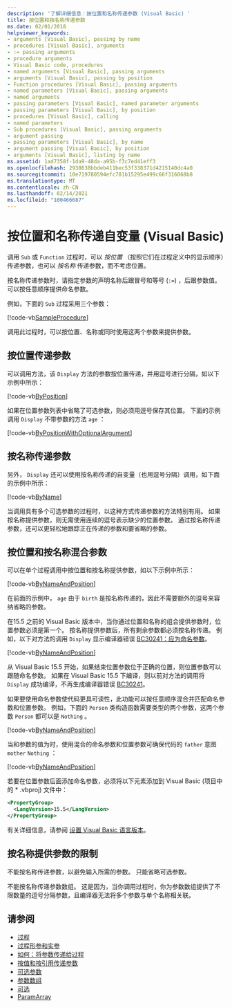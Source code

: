 ```yaml
---
description: '了解详细信息：按位置和名称传递参数 (Visual Basic) '
title: 按位置和按名称传递参数
ms.date: 02/01/2018
helpviewer_keywords:
- arguments [Visual Basic], passing by name
- procedures [Visual Basic], arguments
- := passing arguments
- procedure arguments
- Visual Basic code, procedures
- named arguments [Visual Basic], passing arguments
- arguments [Visual Basic], passing by position
- Function procedures [Visual Basic], passing arguments
- named parameters [Visual Basic], passing arguments
- named arguments
- passing parameters [Visual Basic], named parameter arguments
- passing parameters [Visual Basic], by position
- procedures [Visual Basic], calling
- named parameters
- Sub procedures [Visual Basic], passing arguments
- argument passing
- passing parameters [Visual Basic], by name
- argument passing [Visual Basic], by position
- arguments [Visual Basic], listing by name
ms.assetid: 1ad7358f-1da9-48da-a95b-f3c7ed41eff3
ms.openlocfilehash: 2938638bbdeb411bec53f338371d4215140dc4a0
ms.sourcegitcommit: 10e719780594efc781b15295e499c66f316068b8
ms.translationtype: MT
ms.contentlocale: zh-CN
ms.lasthandoff: 02/14/2021
ms.locfileid: "100466687"
---
```

# <a name="passing-arguments-by-position-and-by-name-visual-basic"></a>按位置和名称传递自变量 (Visual Basic)

调用 `Sub` 或 `Function` 过程时，可以 *按位置* （按照它们在过程定义中的显示顺序）传递参数，也可以 *按名称* 传递参数，而不考虑位置。

按名称传递参数时，请指定参数的声明名称后跟冒号和等号 (`:=`) ，后跟参数值。 可以按任意顺序提供命名参数。

例如，下面的 `Sub` 过程采用三个参数：

[!code-vb[SampleProcedure](../../../../../samples/snippets/visualbasic/programming-guide/language-features/passing-named-arguments/module1.vb#1)]

调用此过程时，可以按位置、名称或同时使用这两个参数来提供参数。

## <a name="passing-arguments-by-position"></a>按位置传递参数

可以调用方法，该 `Display` 方法的参数按位置传递，并用逗号进行分隔，如以下示例中所示：

[!code-vb[ByPosition](../../../../../samples/snippets/visualbasic/programming-guide/language-features/passing-named-arguments/module1.vb#2)]

如果在位置参数列表中省略了可选参数，则必须用逗号保存其位置。 下面的示例调用 `Display` 不带参数的方法 `age` ：

[!code-vb[ByPositionWithOptionalArgument](../../../../../samples/snippets/visualbasic/programming-guide/language-features/passing-named-arguments/module1.vb#3)]

## <a name="passing-arguments-by-name"></a>按名称传递参数

另外， `Display` 还可以使用按名称传递的自变量（也用逗号分隔）调用，如下面的示例中所示：

[!code-vb[ByName](../../../../../samples/snippets/visualbasic/programming-guide/language-features/passing-named-arguments/module1.vb#4)]

当调用具有多个可选参数的过程时，以这种方式传递参数的方法特别有用。 如果按名称提供参数，则无需使用连续的逗号表示缺少的位置参数。 通过按名称传递参数，还可以更轻松地跟踪正在传递的参数和要省略的参数。

## <a name="mixing-arguments-by-position-and-by-name"></a>按位置和按名称混合参数

可以在单个过程调用中按位置和按名称提供参数，如以下示例中所示：

[!code-vb[ByNameAndPosition](../../../../../samples/snippets/visualbasic/programming-guide/language-features/passing-named-arguments/module1.vb#5)]

在前面的示例中， `age` 由于 `birth` 是按名称传递的，因此不需要额外的逗号来容纳省略的参数。

在15.5 之前的 Visual Basic 版本中，当你通过位置和名称的组合提供参数时，位置参数必须是第一个。 按名称提供参数后，所有剩余参数都必须按名称传递。  例如，以下对方法的调用 `Display` 显示编译器错误 [BC30241：应为命名参数](../../../misc/bc30241.md)。

[!code-vb[ByNameAndPosition](../../../../../samples/snippets/visualbasic/programming-guide/language-features/passing-named-arguments/module1.vb#6)]

从 Visual Basic 15.5 开始，如果结束位置参数位于正确的位置，则位置参数可以跟随命名参数。 如果在 Visual Basic 15.5 下编译，则以前对方法的调用将 `Display` 成功编译，不再生成编译器错误 [BC30241](../../../misc/bc30241.md)。

如果要使用命名参数使代码更具可读性，此功能可以按任意顺序混合并匹配命名参数和位置参数。 例如，下面的 `Person` 类构造函数需要类型的两个参数，这两个参数 `Person` 都可以是 `Nothing` 。

[!code-vb[ByNameAndPosition](../../../../../samples/snippets/visualbasic/programming-guide/language-features/passing-named-arguments/module1.vb#7)]

当和参数的值为时，使用混合的命名参数和位置参数可确保代码的 `father` 意图 `mother` `Nothing` ：

[!code-vb[ByNameAndPosition](../../../../../samples/snippets/visualbasic/programming-guide/language-features/passing-named-arguments/module1.vb#8)]

若要在位置参数后面添加命名参数，必须将以下元素添加到 Visual Basic (项目中的 \* .vbproj) 文件中：

```xml
<PropertyGroup>
  <LangVersion>15.5</LangVersion>
</PropertyGroup>
```

有关详细信息，请参阅 [设置 Visual Basic 语言版本](../../../language-reference/configure-language-version.md)。

## <a name="restrictions-on-supplying-arguments-by-name"></a>按名称提供参数的限制

不能按名称传递参数，以避免输入所需的参数。 只能省略可选参数。

不能按名称传递参数数组。 这是因为，当你调用过程时，你为参数数组提供了不限数量的逗号分隔参数，且编译器无法将多个参数与单个名称相关联。

## <a name="see-also"></a>请参阅

- [过程](./index.md)
- [过程形参和实参](./procedure-parameters-and-arguments.md)
- [如何：将参数传递给过程](./how-to-pass-arguments-to-a-procedure.md)
- [按值和按引用传递参数](./passing-arguments-by-value-and-by-reference.md)
- [可选参数](./optional-parameters.md)
- [参数数组](./parameter-arrays.md)
- [可选](../../../language-reference/modifiers/optional.md)
- [ParamArray](../../../language-reference/modifiers/paramarray.md)
